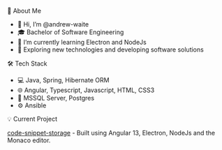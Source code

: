 🧔  About Me
- 👋 Hi, I’m @andrew-waite
- 🎓 Bachelor of Software Engineering
- 🌱 I’m currently learning Electron and NodeJs
- 🤔 Exploring new technologies and developing software solutions

🛠  Tech Stack
- 💻 Java, Spring, Hibernate ORM
- 🌐 Angular, Typescript, Javascript, HTML, CSS3
- 📘 MSSQL Server, Postgres
- ⚙️ Ansible

💡 Current Project

[code-snippet-storage](https://github.com/andrew-waite/code-snippet-storage) - Built using Angular 13, Electron, NodeJs and the Monaco editor.

<!---
andrew-waite/andrew-waite is a ✨ special ✨ repository because its `README.md` (this file) appears on your GitHub profile.
You can click the Preview link to take a look at your changes.
--->
